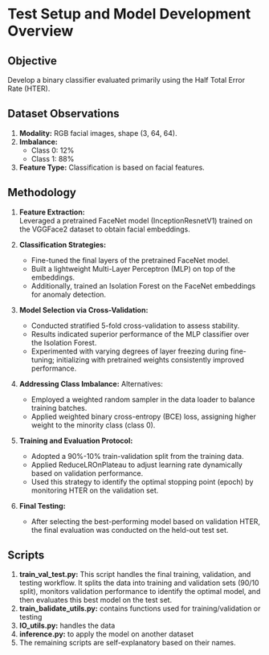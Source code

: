 # Test Setup and Model Development Overview

## Objective

Develop a binary classifier evaluated primarily using the Half Total Error Rate (HTER).

## Dataset Observations

1. **Modality:** RGB facial images, shape (3, 64, 64).
2. **Imbalance:**
    - Class 0: 12%
    - Class 1: 88%
3. **Feature Type:** Classification is based on facial features.

## Methodology

1. **Feature Extraction:**  
   Leveraged a pretrained FaceNet model (InceptionResnetV1) trained on the VGGFace2 dataset to obtain facial embeddings.

2. **Classification Strategies:**
    - Fine-tuned the final layers of the pretrained FaceNet model.
    - Built a lightweight Multi-Layer Perceptron (MLP) on top of the embeddings.
    - Additionally, trained an Isolation Forest on the FaceNet embeddings for anomaly detection.

3. **Model Selection via Cross-Validation:**
    - Conducted stratified 5-fold cross-validation to assess stability.
    - Results indicated superior performance of the MLP classifier over the Isolation Forest.
    - Experimented with varying degrees of layer freezing during fine-tuning; initializing with pretrained weights consistently improved performance.

4. **Addressing Class Imbalance:**
Alternatives:
    - Employed a weighted random sampler in the data loader to balance training batches.
    - Applied weighted binary cross-entropy (BCE) loss, assigning higher weight to the minority class (class 0).

5. **Training and Evaluation Protocol:**
    - Adopted a 90%-10% train-validation split from the training data.
    - Applied ReduceLROnPlateau to adjust learning rate dynamically based on validation performance.
    - Used this strategy to identify the optimal stopping point (epoch) by monitoring HTER on the validation set.

6. **Final Testing:**
    - After selecting the best-performing model based on validation HTER, the final evaluation was conducted on the held-out test set.


## Scripts
1. **train_val_test.py:** This script handles the final training, validation, and testing workflow. It splits the data into training and validation sets (90/10 split), monitors validation performance to identify the optimal model, and then evaluates this best model on the test set.
2. **train_balidate_utils.py:** contains functions used for training/validation or testing
3. **IO_utils.py:** handles the data
4. **inference.py:** to apply the model on another dataset
5. The remaining scripts are self-explanatory based on their names.
